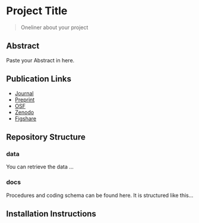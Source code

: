 # Project Title
> Oneliner about your project 

## Abstract
Paste your Abstract in here.

## Publication Links
- [Journal](https://#)
- [Preprint](https://#)
- [OSF](https://#)
- [Zenodo](https://#)
- [Figshare](https://#)

## Repository Structure
### data
You can retrieve the data ...

### docs
Procedures and coding schema can be found here. It is structured like this... 



## Installation Instructions
